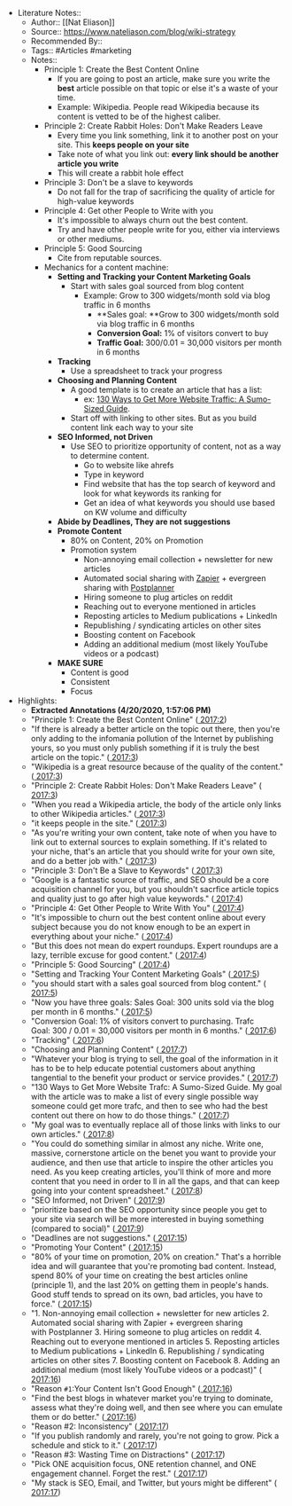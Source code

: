 - Literature Notes::
    - Author:: [[Nat Eliason]]
    - Source:: https://www.nateliason.com/blog/wiki-strategy
    - Recommended By:: 
    - Tags:: #Articles #marketing 
    - Notes::
        - Principle 1: Create the Best Content Online
            - If you are going to post an article, make sure you write the **best** article possible on that topic or else it's a waste of your time.
            - Example: Wikipedia. People read Wikipedia because its content is vetted to be of the highest caliber.
        - Principle 2: Create Rabbit Holes: Don't Make Readers Leave
            - Every time you link something, link it to another post on your site. This **keeps people on your site**
            - Take note of what you link out: **every link should be another article you write**
            - This will create a rabbit hole effect
        - Principle 3: Don't be a slave to keywords
            - Do not fall for the trap of sacrificing the quality of article for high-value keywords
        - Principle 4: Get other People to Write with you
            - It's impossible to always churn out the best content. 
            - Try and have other people write for you, either via interviews or other mediums.
        - Principle 5: Good Sourcing
            - Cite from reputable sources.
        - Mechanics for a content machine:
            - **Setting and Tracking your Content Marketing Goals**
                - Start with sales goal sourced from blog content
                    - Example: Grow to 300 widgets/month sold via blog traffic in 6 months
                        - **Sales goal: **Grow to 300 widgets/month sold via blog traffic in 6 months
                        - **Conversion Goal:** 1% of visitors convert to buy
                        - **Traffic Goal:** 300/0.01 = 30,000 visitors per month in 6 months
            - **Tracking**
                - Use a spreadsheet to track your progress
            - **Choosing and Planning Content**
                - A good template is to create an article that has a list:
                    - ex: [130 Ways to Get More Website Traffic: A Sumo-Sized Guide](https://sumo.com/stories/get-more-traffic?src=nat).
                - Start off with linking to other sites. But as you build content link each way to your site
            - **SEO Informed, not Driven**
                - Use SEO to prioritize opportunity of content, not as a way to determine content.
                    - Go to website like ahrefs
                    - Type in keyword
                    - Find website that has the top search of keyword and look for what keywords its ranking for
                    - Get an idea of what keywords you should use based on KW volume and difficulty
            - **Abide by Deadlines, They are not suggestions**
            - **Promote Content**
                - 80% on Content, 20% on Promotion
                - Promotion system
                    - Non-annoying email collection + newsletter for new articles
                    - Automated social sharing with [Zapier](https://zapier.com/) + evergreen sharing with [Postplanner](https://www.postplanner.com/)
                    - Hiring someone to plug articles on reddit
                    - Reaching out to everyone mentioned in articles
                    - Reposting articles to Medium publications + LinkedIn
                    - Republishing / syndicating articles on other sites
                    - Boosting content on Facebook
                    - Adding an additional medium (most likely YouTube videos or a podcast)
            - **MAKE SURE**
                - Content is good
                - Consistent
                - Focus
- Highlights:
    - **Extracted Annotations (4/20/2020, 1:57:06 PM)**
    - "Principle 1: Create the Best Content Online" ([ 2017:2](zotero://open-pdf/library/items/E58G7CHR?page=2))
    - "If there is already a better article on the topic out there, then you're only adding to the infomania pollution of the Internet by publishing yours, so you must only publish something if it is truly the best article on the topic." ([ 2017:3](zotero://open-pdf/library/items/E58G7CHR?page=3))
    - "Wikipedia is a great resource because of the quality of the content." ([ 2017:3](zotero://open-pdf/library/items/E58G7CHR?page=3))
    - "Principle 2: Create Rabbit Holes: Don't Make Readers Leave" ([ 2017:3](zotero://open-pdf/library/items/E58G7CHR?page=3))
    - "When you read a Wikipedia article, the body of the article only links to other Wikipedia articles." ([ 2017:3](zotero://open-pdf/library/items/E58G7CHR?page=3))
    - "it keeps people in the site." ([ 2017:3](zotero://open-pdf/library/items/E58G7CHR?page=3))
    - "As you're writing your own content, take note of when you have to link out to external sources to explain something. If it's related to your niche, that's an article that you should write for your own site, and do a better job with." ([ 2017:3](zotero://open-pdf/library/items/E58G7CHR?page=3))
    - "Principle 3: Don't Be a Slave to Keywords" ([ 2017:3](zotero://open-pdf/library/items/E58G7CHR?page=3))
    - "Google is a fantastic source of traffic, and SEO should be a core acquisition channel for you, but you shouldn't sacrfice article topics and quality just to go after high value keywords." ([ 2017:4](zotero://open-pdf/library/items/E58G7CHR?page=4))
    - "Principle 4: Get Other People to Write With You" ([ 2017:4](zotero://open-pdf/library/items/E58G7CHR?page=4))
    - "It's impossible to churn out the best content online about every subject because you do not know enough to be an expert in everything about your niche." ([ 2017:4](zotero://open-pdf/library/items/E58G7CHR?page=4))
    - "But this does not mean do expert roundups. Expert roundups are a lazy, terrible excuse for good content." ([ 2017:4](zotero://open-pdf/library/items/E58G7CHR?page=4))
    - "Principle 5: Good Sourcing" ([ 2017:4](zotero://open-pdf/library/items/E58G7CHR?page=4))
    - "Setting and Tracking Your Content Marketing Goals" ([ 2017:5](zotero://open-pdf/library/items/E58G7CHR?page=5))
    - "you should start with a sales goal sourced from blog content." ([ 2017:5](zotero://open-pdf/library/items/E58G7CHR?page=5))
    - "Now you have three goals: Sales Goal: 300 units sold via the blog per month in 6 months." ([ 2017:5](zotero://open-pdf/library/items/E58G7CHR?page=5))
    - "Conversion Goal: 1% of visitors convert to purchasing. Trafc Goal: 300 / 0.01 = 30,000 visitors per month in 6 months." ([ 2017:6](zotero://open-pdf/library/items/E58G7CHR?page=6))
    - "Tracking" ([ 2017:6](zotero://open-pdf/library/items/E58G7CHR?page=6))
    - "Choosing and Planning Content" ([ 2017:7](zotero://open-pdf/library/items/E58G7CHR?page=7))
    - "Whatever your blog is trying to sell, the goal of the information in it has to be to help educate potential customers about anything tangential to the benefit your product or service provides." ([ 2017:7](zotero://open-pdf/library/items/E58G7CHR?page=7))
    - "130 Ways to Get More Website Trafc: A Sumo-Sized Guide. My goal with the article was to make a list of every single possible way someone could get more trafc, and then to see who had the best content out there on how to do those things." ([ 2017:7](zotero://open-pdf/library/items/E58G7CHR?page=7))
    - "My goal was to eventually replace all of those links with links to our own articles." ([ 2017:8](zotero://open-pdf/library/items/E58G7CHR?page=8))
    - "You could do something similar in almost any niche. Write one, massive, cornerstone article on the benet you want to provide your audience, and then use that article to inspire the other articles you need. As you keep creating articles, you'll think of more and more content that you need in order to ll in all the gaps, and that can keep going into your content spreadsheet." ([ 2017:8](zotero://open-pdf/library/items/E58G7CHR?page=8))
    - "SEO Informed, not Driven" ([ 2017:9](zotero://open-pdf/library/items/E58G7CHR?page=9))
    - "prioritize based on the SEO opportunity since people you get to your site via search will be more interested in buying something (compared to social)" ([ 2017:9](zotero://open-pdf/library/items/E58G7CHR?page=9))
    - "Deadlines are not suggestions." ([ 2017:15](zotero://open-pdf/library/items/E58G7CHR?page=15))
    - "Promoting Your Content" ([ 2017:15](zotero://open-pdf/library/items/E58G7CHR?page=15))
    - "80% of your time on promotion, 20% on creation." That's a horrible idea and will guarantee that you're promoting bad content. Instead, spend 80% of your time on creating the best articles online (principle 1), and the last 20% on getting them in people's hands. Good stuff tends to spread on its own, bad articles, you have to force." ([ 2017:15](zotero://open-pdf/library/items/E58G7CHR?page=15))
    - "1. Non-annoying email collection + newsletter for new articles 2. Automated social sharing with Zapier + evergreen sharing with Postplanner 3. Hiring someone to plug articles on reddit 4. Reaching out to everyone mentioned in articles 5. Reposting articles to Medium publications + LinkedIn 6. Republishing / syndicating articles on other sites 7. Boosting content on Facebook 8. Adding an additional medium (most likely YouTube videos or a podcast)" ([ 2017:16](zotero://open-pdf/library/items/E58G7CHR?page=16))
    - "Reason `#1`:Your Content Isn't Good Enough" ([ 2017:16](zotero://open-pdf/library/items/E58G7CHR?page=16))
    - "Find the best blogs in whatever market you're trying to dominate, assess what they're doing well, and then see where you can emulate them or do better." ([ 2017:16](zotero://open-pdf/library/items/E58G7CHR?page=16))
    - "Reason #2: Inconsistency" ([ 2017:17](zotero://open-pdf/library/items/E58G7CHR?page=17))
    - "If you publish randomly and rarely, you're not going to grow. Pick a schedule and stick to it." ([ 2017:17](zotero://open-pdf/library/items/E58G7CHR?page=17))
    - "Reason #3: Wasting Time on Distractions" ([ 2017:17](zotero://open-pdf/library/items/E58G7CHR?page=17))
    - "Pick ONE acquisition focus, ONE retention channel, and ONE engagement channel. Forget the rest." ([ 2017:17](zotero://open-pdf/library/items/E58G7CHR?page=17))
    - "My stack is SEO, Email, and Twitter, but yours might be different" ([ 2017:17](zotero://open-pdf/library/items/E58G7CHR?page=17))
